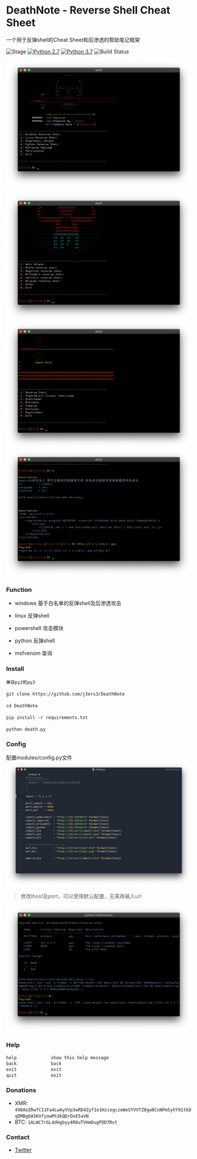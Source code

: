 # DeathNote - Reverse Shell Cheat Sheet 

一个用于反弹shell的Cheat Sheet和后渗透的帮助笔记框架

![Stage](https://img.shields.io/badge/Release-STABLE-brightgreen.svg) [![Python 2.7](https://img.shields.io/badge/Python-2.7-yellow.svg)](http://www.python.org/download/) [![Python 3.7](https://img.shields.io/badge/Python-3.7-yellow.svg)](http://www.python.org/download/) ![Build Status](https://img.shields.io/badge/Version-1.0-red.svg)

![main](./pic/1.png)

![windows](./pic/2.png)
![powershell](./pic/4.png)
![use](./pic/3.png)


### Function
- windows 基于白名单的反弹shell及后渗透攻击

- linux 反弹shell

- powershell 攻击模块

- python 反弹shell

- msfvenom 查询


### Install
```
兼容py2和py3

git clone https://github.com/j3ers3/DeathNote

cd DeathNote

pip install -r requirements.txt

python death.py
```

### Config
配置modules/config.py文件
![config](./pic/config.png)

>修改lhost及port，可以使用默认配置，无需再输入url

![no input](./pic/5.png)


### Help
```
help             show this help message
back             back
exit             exit  
quit             exit
```

### Donations
* XMR: `498AoZRwfC11Fa4LwAyVVp3wRD4Zyf1e1HziegczeWeSYVVTZ8gw8CoNPm5yhY91tkDqDMBg6A5KUfyowMtdkQDrDxE5aVN`
* BTC: `1ALWC7rGL4dHgbyy4R8uTVHmDugPDD7Rvt`

### Contact
- [Twitter](https://twitter.com/j3ers3)
